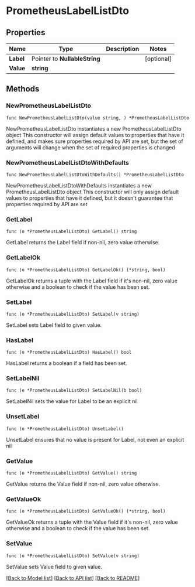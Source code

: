 # PrometheusLabelListDto

## Properties

Name | Type | Description | Notes
------------ | ------------- | ------------- | -------------
**Label** | Pointer to **NullableString** |  | [optional] 
**Value** | **string** |  | 

## Methods

### NewPrometheusLabelListDto

`func NewPrometheusLabelListDto(value string, ) *PrometheusLabelListDto`

NewPrometheusLabelListDto instantiates a new PrometheusLabelListDto object
This constructor will assign default values to properties that have it defined,
and makes sure properties required by API are set, but the set of arguments
will change when the set of required properties is changed

### NewPrometheusLabelListDtoWithDefaults

`func NewPrometheusLabelListDtoWithDefaults() *PrometheusLabelListDto`

NewPrometheusLabelListDtoWithDefaults instantiates a new PrometheusLabelListDto object
This constructor will only assign default values to properties that have it defined,
but it doesn't guarantee that properties required by API are set

### GetLabel

`func (o *PrometheusLabelListDto) GetLabel() string`

GetLabel returns the Label field if non-nil, zero value otherwise.

### GetLabelOk

`func (o *PrometheusLabelListDto) GetLabelOk() (*string, bool)`

GetLabelOk returns a tuple with the Label field if it's non-nil, zero value otherwise
and a boolean to check if the value has been set.

### SetLabel

`func (o *PrometheusLabelListDto) SetLabel(v string)`

SetLabel sets Label field to given value.

### HasLabel

`func (o *PrometheusLabelListDto) HasLabel() bool`

HasLabel returns a boolean if a field has been set.

### SetLabelNil

`func (o *PrometheusLabelListDto) SetLabelNil(b bool)`

 SetLabelNil sets the value for Label to be an explicit nil

### UnsetLabel
`func (o *PrometheusLabelListDto) UnsetLabel()`

UnsetLabel ensures that no value is present for Label, not even an explicit nil
### GetValue

`func (o *PrometheusLabelListDto) GetValue() string`

GetValue returns the Value field if non-nil, zero value otherwise.

### GetValueOk

`func (o *PrometheusLabelListDto) GetValueOk() (*string, bool)`

GetValueOk returns a tuple with the Value field if it's non-nil, zero value otherwise
and a boolean to check if the value has been set.

### SetValue

`func (o *PrometheusLabelListDto) SetValue(v string)`

SetValue sets Value field to given value.



[[Back to Model list]](../README.md#documentation-for-models) [[Back to API list]](../README.md#documentation-for-api-endpoints) [[Back to README]](../README.md)


